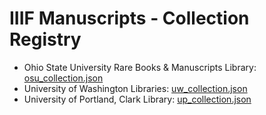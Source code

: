 # IIIF Manuscripts - Collection Registry
* Ohio State University Rare Books & Manuscripts Library: [osu_collection.json](https://raw.githubusercontent.com/blalbrit/manuscript_registry/master/osu_collection.json)
* University of Washington Libraries: [uw_collection.json](https://raw.githubusercontent.com/blalbrit/manuscript_registry/master/uw_collection.json)
* University of Portland, Clark Library: [up_collection.json](https://raw.githubusercontent.com/blalbrit/manuscript_registry/master/up_collection.json)
